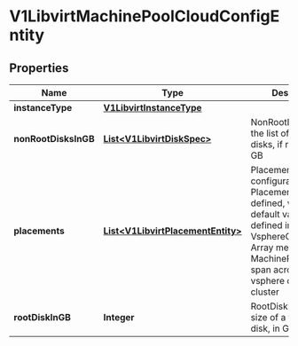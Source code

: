 # V1LibvirtMachinePoolCloudConfigEntity

## Properties
Name | Type | Description | Notes
------------ | ------------- | ------------- | -------------
**instanceType** | [**V1LibvirtInstanceType**](V1LibvirtInstanceType.md) |  | 
**nonRootDisksInGB** | [**List&lt;V1LibvirtDiskSpec&gt;**](V1LibvirtDiskSpec.md) | NonRootDisksInGB is the list of additional disks, if required, in GB |  [optional]
**placements** | [**List&lt;V1LibvirtPlacementEntity&gt;**](V1LibvirtPlacementEntity.md) | Placements configuration Placements If defined, will replace default values defined in VsphereClusterConfig Array means one MachinePool can span across multiple vsphere compute cluster | 
**rootDiskInGB** | **Integer** | RootDiskInGB is the size of a vm&#x27;s root disk, in GiB | 

